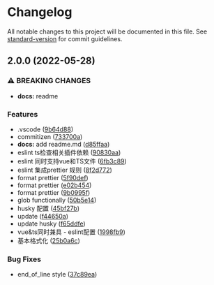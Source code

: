 # Changelog

All notable changes to this project will be documented in this file. See [standard-version](https://github.com/conventional-changelog/standard-version) for commit guidelines.

## 2.0.0 (2022-05-28)


### ⚠ BREAKING CHANGES

* **docs:** readme

### Features

* .vscode ([9b64d88](https://github.com/singcl/taro/commit/9b64d88c1b7d40a8e13d60bf5702299971563cb4))
* commitizen ([733700a](https://github.com/singcl/taro/commit/733700a920d26afc658c51ae66a5835b8ab3e763))
* **docs:** add readme.md ([d85ffaa](https://github.com/singcl/taro/commit/d85ffaa6b6f6846a3691d7aad17788c24a84e2a0))
* eslint ts检查相关插件依赖 ([90830aa](https://github.com/singcl/taro/commit/90830aa25a6efdd2502238b1aa79fb742938fac6))
* eslint 同时支持vue和TS文件 ([6fb3c89](https://github.com/singcl/taro/commit/6fb3c89adf9fcd21590bddc6f3b58abe50c2b571))
* eslint 集成prettier 规则 ([8f2d772](https://github.com/singcl/taro/commit/8f2d7723d71d02803980cb16cdc1c751f6c5b06e))
* format prettier ([5f90def](https://github.com/singcl/taro/commit/5f90def9923ed50243bce31b764e01deeb8afb5a))
* format prettier ([e02b454](https://github.com/singcl/taro/commit/e02b454ac87fae9d6cb716351d8b27b82b082dd9))
* format prettier ([9b0995f](https://github.com/singcl/taro/commit/9b0995f8a217e7cff1d0c4e7936ff86bd7fe5cb2))
* glob functionally ([50b5e14](https://github.com/singcl/taro/commit/50b5e147925d90ecc7aa48dd783cbcd920febea5))
* husky 配置 ([45bf27b](https://github.com/singcl/taro/commit/45bf27b25218600ab8b52ee8b32501c086641be8))
* update ([f44650a](https://github.com/singcl/taro/commit/f44650a6836ee8be68fa1043e9abb963bf9a5a70))
* update husky ([f65ddfe](https://github.com/singcl/taro/commit/f65ddfea0abfe3dbb90f519c09fdc555888cb4d9))
* vue&ts同时兼具 - eslint配置 ([1998fb9](https://github.com/singcl/taro/commit/1998fb9622e2bd574baae847979e397e2470a219))
* 基本格式化 ([25b0a6c](https://github.com/singcl/taro/commit/25b0a6c5a0a020644303465009c16596c74dc850))


### Bug Fixes

* end_of_line style ([37c89ea](https://github.com/singcl/taro/commit/37c89ea7cb97cac658c03f374d408c6599aa6ccb))
